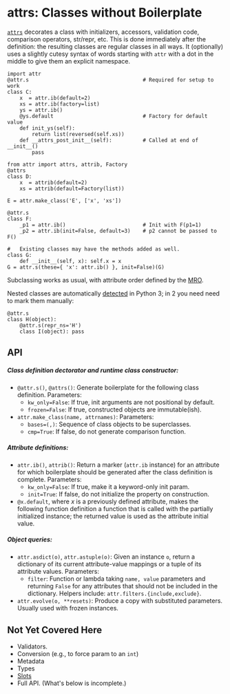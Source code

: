 attrs: Classes without Boilerplate
==================================

[`attrs`] decorates a class with initializers, accessors, validation
code, comparison operators, str/repr, etc. This is done immediately
after the definition: the resulting classes are regular classes in all
ways. It (optionally) uses a slightly cutesy syntax of words starting
with `attr` with a dot in the middle to give them an explicit
namespace.

    import attr
    @attr.s                                     # Required for setup to work
    class C:
        x  = attr.ib(default=2)
        xs = attr.ib(factory=list)
        ys = attr.ib()
        @ys.default                             # Factory for default value
        def init_ys(self):
            return list(reversed(self.xs))
        def __attrs_post_init__(self):          # Called at end of __init__()
            pass

    from attr import attrs, attrib, Factory
    @attrs
    class D:
        x  = attrib(default=2)
        xs = attrib(default=Factory(list))

    E = attr.make_class('E', ['x', 'xs'])

    @attr.s
    class F:
        _p1 = attr.ib()                         # Init with F(p1=1)
        _p2 = attr.ib(init=False, default=3)    # p2 cannot be passed to F()

    #   Existing classes may have the methods added as well.
    class G:
        def __init__(self, x): self.x = x
    G = attr.s(these={ 'x': attr.ib() }, init=False)(G)

Subclassing works as usual, with attribute order defined by the [MRO].

Nested classes are automatically [detected] in Python 3; in 2 you need
need to mark them manually:

    @attr.s
    class H(object):
        @attr.s(repr_ns='H')
        class I(object): pass


API
---

##### Class definition dectorator and runtime class constructor:

* `@attr.s()`, `@attrs()`: Generate boilerplate for the following
  class definition. Parameters:
  - `kw_only=False`: If true, init arguments are not positional by
    default.
  - `frozen=False`: If true, constructed objects are immutable(ish).
* `attr.make_class(name, attrnames)`: Parameters:
  - `bases=(,)`: Sequence of class objects to be superclasses.
  - `cmp=True`: If false, do not generate comparison function.

##### Attribute definitions:

* `attr.ib()`, `attrib()`: Return a marker (`attr.ib` instance) for an
  attribute for which boilerplate should be generated after the class
  definition is complete. Parameters:
  - `kw_only=False`: If true, make it a keyword-only init param.
  - `init=True`: If false, do not initialize the property on
    construction.
* `@x.default`, where _x_ is a previously defined attribute, makes the
  following function definition a function that is called with the
  partially initialized instance; the returned value is used as the
  attribute initial value.

##### Object queries:

* `attr.asdict(o)`, `attr.astuple(o)`: Given an instance `o`, return a
  dictionary of its current attribute-value mappings or a tuple of its
  attribute values. Parameters:
  - `filter`: Function or lambda taking `name, value` parameters and
    returning `False` for any attributes that should not be included
    in the dictionary. Helpers include:
    `attr.filters.{include,exclude}`.
* `attr.evolve(o, **resets)`: Produce a copy with substituted
  parameters. Usually used with frozen instances.


Not Yet Covered Here
--------------------

- Validators.
- Conversion (e.g., to force param to an `int`)
- Metadata
- Types
- [Slots]
- Full API. (What's below is incomplete.)



[MRO]: https://www.python.org/download/releases/2.3/mro/
[`attrs`]: https://www.attrs.org/
[detected]: https://www.python.org/dev/peps/pep-3155/
[slots]: https://www.attrs.org/en/stable/glossary.html#term-slotted-classes
